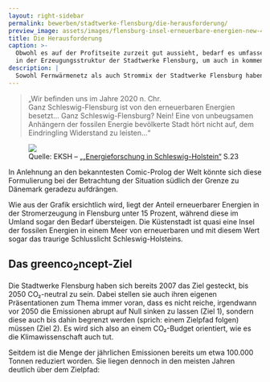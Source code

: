 ```yaml
---
layout: right-sidebar
permalink: bewerben/stadtwerke-flensburg/die-herausforderung/
preview_image: assets/images/flensburg-insel-erneuerbare-energien-new-4.0.png
title: Die Herausforderung
caption: >-
  Obwohl es auf der Profitseite zurzeit gut aussieht, bedarf es umfassender Umbauten
  in der Erzeugungsstruktur der Stadtwerke Flensburg, um auch in kommenden Jahrzehnten solide aufgestellt zu sein.
description: |
  Sowohl Fernwärmenetz als auch Strommix der Stadtwerke Flensburg haben nur einen sehr geringen Anteil an erneuerbaren Energien. Gleichzeitig ist sind die Treibhausgasemissionen besorgniserregend hoch. Dies hat auch wirtschaftliche Implikationen.
---
```


> „Wir befinden uns im Jahre 2020 n. Chr.  
 Ganz Schleswig-Flensburg ist von den erneuerbaren Energien besetzt... Ganz Schleswig-Flensburg? Nein! Eine von unbeugsamen Anhängern der fossilen Energie bevölkerte Stadt hört nicht auf, dem Eindringling Widerstand zu leisten...“

<figure>
  <img class="image featured" src="{{ "assets/images/flensburg-insel-erneuerbare-energien-new-4.0.png" | relative_url }}">
  <figcaption>
    Quelle: EKSH – „<a href="https://www.eksh.org/fileadmin/downloads/publikationen/Broschuere_Energieforschung_Final_Download_0205.pdf">„Energieforschung in Schleswig-Holstein“</a> S.23
  </figcaption>
</figure>

In Anlehnung an den bekanntesten Comic-Prolog der Welt könnte sich diese Formulierung bei der Betrachtung der Situation südlich der Grenze zu Dänemark geradezu aufdrängen.  

Wie aus der Grafik ersichtlich wird, liegt der Anteil erneuerbarer Energien in der Stromerzeugung in Flensburg unter 15 Prozent, während diese im Umland sogar den Bedarf übersteigen. Die Küstenstadt ist quasi eine Insel der fossilen Energien in einem Meer von erneuerbaren und mit diesem Wert sogar das traurige Schlusslicht Schleswig-Holsteins. 

## Das greenco<sub>2</sub>ncept-Ziel

Die Stadtwerke Flensburg haben sich bereits 2007 das Ziel gesteckt, bis 2050 CO₂-neutral zu sein. Dabei stellen sie auch ihren eigenen Präsentationen zum Thema immer voran, dass es nicht reiche, irgendwann vor 2050 die Emissionen abrupt auf Null sinken zu lassen (Ziel 1), sondern diese auch bis dahin begrenzt werden (sprich: einem Zielpfad folgen) müssen (Ziel 2). Es wird sich also an einem CO₂-Budget orientiert, wie es die Klimawissenschaft auch tut.

Seitdem ist die Menge der jährlichen Emissionen bereits um etwa 100.000 Tonnen reduziert worden. Sie liegen dennoch in den meisten Jahren deutlich über dem Zielpfad:

<figure class=chart>
    <div id="co2-emissionen-der-stadtwerke-flensburg"></div>
</figure>

<script>
  window.SWFL = {
    Emissions: {{ site.data.swfl_emissions | jsonify }}
  }
</script>
<script src="{{ "assets/js/lib/highcharts/highcharts.js" | relative_url }}"></script>
<script src="{{ "assets/js/lib/highcharts/highcharts-more.js" | relative_url }}"></script>
<script src="{{ "assets/js/lib/highcharts/pattern-fill.js" | relative_url }}"></script>
<script src="{{ "assets/js/charting/global.js" | relative_url }}"></script>
<script src="{{ "assets/js/charting/challenges.js" | relative_url }}"></script>
